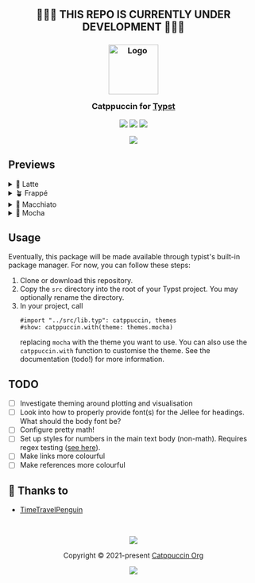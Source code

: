 <h2 align="center">🚧🚧🚧 THIS REPO IS CURRENTLY UNDER DEVELOPMENT 🚧🚧🚧</h2>

<h3 align="center">
	<img src="https://raw.githubusercontent.com/catppuccin/catppuccin/main/assets/logos/exports/1544x1544_circle.png" width="100" alt="Logo"/><br/>
	<img src="https://raw.githubusercontent.com/catppuccin/catppuccin/main/assets/misc/transparent.png" height="30" width="0px"/>
	Catppuccin for <a href="https://github.com/catppuccin/typst">Typst</a>
	<img src="https://raw.githubusercontent.com/catppuccin/catppuccin/main/assets/misc/transparent.png" height="30" width="0px"/>
</h3>

<p align="center">
	<a href="https://github.com/timetravelpenguin/typst/stargazers"><img src="https://img.shields.io/github/stars/timetravelpenguin/typst?colorA=363a4f&colorB=b7bdf8&style=for-the-badge"></a>
	<a href="https://github.com/timetravelpenguin/typst/issues"><img src="https://img.shields.io/github/issues/timetravelpenguin/typst?colorA=363a4f&colorB=f5a97f&style=for-the-badge"></a>
	<a href="https://github.com/timetravelpenguin/typst/contributors"><img src="https://img.shields.io/github/contributors/timetravelpenguin/typst?colorA=363a4f&colorB=a6da95&style=for-the-badge"></a>
</p>

<p align="center">
	<img src="https://raw.githubusercontent.com/timetravelpenguin/typst/main/assets/previews/preview.webp"/>
</p>

## Previews

<details>
<summary>🌻 Latte</summary>
<img src="https://raw.githubusercontent.com/timetravelpenguin/typst/main/assets/previews/latte.png"/>
</details>
<details>
<summary>🪴 Frappé</summary>
<img src="https://raw.githubusercontent.com/timetravelpenguin/typst/main/assets/previews/frappe.png"/>
</details>
<details>
<summary>🌺 Macchiato</summary>
<img src="https://raw.githubusercontent.com/timetravelpenguin/typst/main/assets/previews/macchiato.png"/>
</details>
<details>
<summary>🌿 Mocha</summary>
<img src="https://raw.githubusercontent.com/timetravelpenguin/typst/main/assets/previews/mocha.png"/>
</details>

## Usage

Eventually, this package will be made available through typist's built-in package manager. For now, you can follow these steps:

1. Clone or download this repository.
2. Copy the `src` directory into the root of your Typst project. You may optionally rename the directory.
3. In your project, call
   ```typst
   #import "../src/lib.typ": catppuccin, themes
   #show: catppuccin.with(theme: themes.mocha)
   ```
   replacing `mocha` with the theme you want to use. You can also use the `catppuccin.with` function to customise the theme. See the documentation (todo!) for more information.

## TODO

- [ ] Investigate theming around plotting and visualisation
- [ ] Look into how to properly provide font(s) for the Jellee for headings. What should the body font be?
- [ ] Configure pretty math!
- [ ] Set up styles for numbers in the main text body (non-math). Requires regex testing ([see here](https://stackoverflow.com/a/12643073/10691106)).
- [ ] Make links more colourful
- [ ] Make references more colourful

## 💝 Thanks to

- [TimeTravelPenguin](https://github.com/TimeTravelPenguin)

&nbsp;

<p align="center">
	<img src="https://raw.githubusercontent.com/catppuccin/catppuccin/main/assets/footers/gray0_ctp_on_line.svg?sanitize=true" />
</p>

<p align="center">
	Copyright &copy; 2021-present <a href="https://github.com/catppuccin" target="_blank">Catppuccin Org</a>
</p>

<p align="center">
	<a href="https://github.com/catppuccin/catppuccin/blob/main/LICENSE"><img src="https://img.shields.io/static/v1.svg?style=for-the-badge&label=License&message=MIT&logoColor=d9e0ee&colorA=363a4f&colorB=b7bdf8"/></a>
</p>
